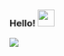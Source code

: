   ### Hello! <img src="https://user-images.githubusercontent.com/42378118/110234147-e3259600-7f4e-11eb-95be-0c4047144dea.gif" width="30">
 <img src="https://github.com/Samarth2001/Samarth2001/blob/36a8eadbbe6818be3579a5690f6babe478b41e67/NUX_Octodex.gif"/>

 
